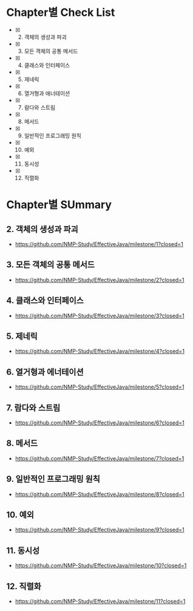 # Chapter별 Check List
- [x] 2. 객체의 생성과 파괴
- [x] 3. 모든 객체의 공통 메서드
- [x] 4. 클래스와 인터페이스
- [x] 5. 제네릭
- [x] 6. 열거형과 애너테이션
- [x] 7. 람다와 스트림
- [x] 8. 메서드
- [x] 9. 일반적인 프로그래밍 원칙
- [x] 10. 예외
- [x] 11. 동시성
- [x] 12. 직렬화

# Chapter별 SUmmary
## 2. 객체의 생성과 파괴
- https://github.com/NMP-Study/EffectiveJava/milestone/1?closed=1
## 3. 모든 객체의 공통 메서드
- https://github.com/NMP-Study/EffectiveJava/milestone/2?closed=1
## 4. 클래스와 인터페이스
- https://github.com/NMP-Study/EffectiveJava/milestone/3?closed=1
## 5. 제네릭
- https://github.com/NMP-Study/EffectiveJava/milestone/4?closed=1
## 6. 열거형과 에너테이션
- https://github.com/NMP-Study/EffectiveJava/milestone/5?closed=1
## 7. 람다와 스트림
- https://github.com/NMP-Study/EffectiveJava/milestone/6?closed=1
## 8. 메서드
- https://github.com/NMP-Study/EffectiveJava/milestone/7?closed=1
## 9. 일반적인 프로그래밍 원칙
- https://github.com/NMP-Study/EffectiveJava/milestone/8?closed=1
## 10. 예외
- https://github.com/NMP-Study/EffectiveJava/milestone/9?closed=1
## 11. 동시성
- https://github.com/NMP-Study/EffectiveJava/milestone/10?closed=1
## 12. 직렬화
- https://github.com/NMP-Study/EffectiveJava/milestone/11?closed=1
